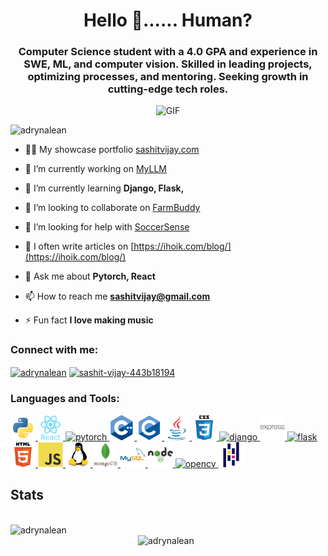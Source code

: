 <h1 align="center">Hello 👋...... Human?</h1>
<h3 align="center">Computer Science student with a 4.0 GPA and experience in SWE, ML, and computer vision. Skilled in leading projects, optimizing processes, and mentoring. Seeking growth in cutting-edge tech roles.</h3>

<div style="max-width: 900px; margin: 0 auto;">

<p align="center">
  <img alt="GIF" src="https://user-images.githubusercontent.com/62772038/163299412-c1144211-a99a-40e9-8630-6d1d256fe156.gif" width="956" height="364" />
</p>


<p align="left"> <img src="https://komarev.com/ghpvc/?username=adrynalean&label=Profile%20views&color=0e75b6&style=flat" alt="adrynalean" /> </p>

- 👨‍💻 My showcase portfolio [sashitvijay.com](https://sashitvijay.com)

- 🔭 I’m currently working on [MyLLM](https://github.com/adrynalean/MyLLM)

- 🌱 I’m currently learning **Django, Flask,**

- 👯 I’m looking to collaborate on [FarmBuddy](https://github.com/adrynalean/FarmBuddy)

- 🤝 I’m looking for help with [SoccerSense](https://github.com/adrynalean/SoccerSense)

- 📝 I often write articles on [https://ihoik.com/blog/](https://ihoik.com/blog/)

- 💬 Ask me about **Pytorch, React**

- 📫 How to reach me **sashitvijay@gmail.com**

- ⚡ Fun fact **I love making music**

<h3 align="left">Connect with me:</h3>
<p align="left">
<a href="https://twitter.com/adrynalean" target="blank"><img align="center" src="https://raw.githubusercontent.com/rahuldkjain/github-profile-readme-generator/master/src/images/icons/Social/twitter.svg" alt="adrynalean" height="30" width="40" /></a>
<a href="https://linkedin.com/in/sashit-vijay-443b18194" target="blank"><img align="center" src="https://raw.githubusercontent.com/rahuldkjain/github-profile-readme-generator/master/src/images/icons/Social/linked-in-alt.svg" alt="sashit-vijay-443b18194" height="30" width="40" /></a>
</p>

<h3 align="left">Languages and Tools:</h3>
<p align="left"> 
   <a href="https://www.python.org" target="_blank" rel="noreferrer"> 
    <img src="https://raw.githubusercontent.com/devicons/devicon/master/icons/python/python-original.svg" alt="python" width="40" height="40"/> 
  </a> 
  <a href="https://reactjs.org/" target="_blank" rel="noreferrer"> 
    <img src="https://raw.githubusercontent.com/devicons/devicon/master/icons/react/react-original-wordmark.svg" alt="react" width="40" height="40"/> 
  </a>
   <a href="https://pytorch.org/" target="_blank" rel="noreferrer"> 
    <img src="https://www.vectorlogo.zone/logos/pytorch/pytorch-icon.svg" alt="pytorch" width="40" height="40"/> 
  </a> 
  <a href="https://www.w3schools.com/cpp/" target="_blank" rel="noreferrer"> 
    <img src="https://raw.githubusercontent.com/devicons/devicon/master/icons/cplusplus/cplusplus-original.svg" alt="cplusplus" width="40" height="40"/> 
  </a> 
  <a href="https://www.cprogramming.com/" target="_blank" rel="noreferrer"> 
    <img src="https://raw.githubusercontent.com/devicons/devicon/master/icons/c/c-original.svg" alt="c" width="40" height="40"/> 
  </a> 
  <a href="https://www.java.com" target="_blank" rel="noreferrer"> 
    <img src="https://raw.githubusercontent.com/devicons/devicon/master/icons/java/java-original.svg" alt="java" width="40" height="40"/> 
  </a> 
  
  <a href="https://www.w3schools.com/css/" target="_blank" rel="noreferrer"> 
    <img src="https://raw.githubusercontent.com/devicons/devicon/master/icons/css3/css3-original-wordmark.svg" alt="css3" width="40" height="40"/> 
  </a> 
  <a href="https://www.djangoproject.com/" target="_blank" rel="noreferrer"> 
    <img src="https://cdn.worldvectorlogo.com/logos/django.svg" alt="django" width="40" height="40"/> 
  </a> 
  <a href="https://expressjs.com" target="_blank" rel="noreferrer"> 
    <img src="https://raw.githubusercontent.com/devicons/devicon/master/icons/express/express-original-wordmark.svg" alt="express" width="40" height="40"/> 
  </a> 
  <a href="https://flask.palletsprojects.com/" target="_blank" rel="noreferrer"> 
    <img src="https://www.vectorlogo.zone/logos/pocoo_flask/pocoo_flask-icon.svg" alt="flask" width="40" height="40"/> 
  </a> 
  <a href="https://www.w3.org/html/" target="_blank" rel="noreferrer"> 
    <img src="https://raw.githubusercontent.com/devicons/devicon/master/icons/html5/html5-original-wordmark.svg" alt="html5" width="40" height="40"/> 
  </a> 
  
  <a href="https://developer.mozilla.org/en-US/docs/Web/JavaScript" target="_blank" rel="noreferrer"> 
    <img src="https://raw.githubusercontent.com/devicons/devicon/master/icons/javascript/javascript-original.svg" alt="javascript" width="40" height="40"/> 
  </a> 
  <a href="https://www.linux.org/" target="_blank" rel="noreferrer"> 
    <img src="https://raw.githubusercontent.com/devicons/devicon/master/icons/linux/linux-original.svg" alt="linux" width="40" height="40"/> 
  </a> 
  <a href="https://www.mongodb.com/" target="_blank" rel="noreferrer"> 
    <img src="https://raw.githubusercontent.com/devicons/devicon/master/icons/mongodb/mongodb-original-wordmark.svg" alt="mongodb" width="40" height="40"/> 
  </a> 
  <a href="https://www.mysql.com/" target="_blank" rel="noreferrer"> 
    <img src="https://raw.githubusercontent.com/devicons/devicon/master/icons/mysql/mysql-original-wordmark.svg" alt="mysql" width="40" height="40"/> 
  </a> 
  <a href="https://nodejs.org" target="_blank" rel="noreferrer"> 
    <img src="https://raw.githubusercontent.com/devicons/devicon/master/icons/nodejs/nodejs-original-wordmark.svg" alt="nodejs" width="40" height="40"/> 
  </a> 
  <a href="https://opencv.org/" target="_blank" rel="noreferrer"> 
    <img src="https://www.vectorlogo.zone/logos/opencv/opencv-icon.svg" alt="opencv" width="40" height="40"/> 
  </a> 
  <a href="https://pandas.pydata.org/" target="_blank" rel="noreferrer"> 
    <img src="https://raw.githubusercontent.com/devicons/devicon/2ae2a900d2f041da66e950e4d48052658d850630/icons/pandas/pandas-original.svg" alt="pandas" width="40" height="40"/> 
  </a> 
 
</p>

<h2 align="left"> Stats </h2>

<br>
<img align="left" src="https://github-readme-streak-stats.herokuapp.com/?user=adrynalean&theme=react&hide_border=false&show_icons=true" alt="adrynalean" width="500" height="auto"/> 
<img align="right" src="https://github-readme-stats.vercel.app/api/top-langs/?username=adrynalean&theme=react&hide_border=false&include_all_commits=false&count_private=true&layout=compact&show_icons=true" alt="adrynalean" width="300" />

</div>
